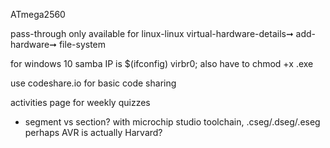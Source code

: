 <!-- SPDX-License-Identifier: zlib-acknowledgement -->

ATmega2560

pass-through only available for linux-linux
virtual-hardware-details➞ add-hardware➞ file-system

for windows 10 samba IP is $(ifconfig) virbr0; also have to chmod +x .exe

use codeshare.io for basic code sharing

activities page for weekly quizzes

* segment vs section?
with microchip studio toolchain, .cseg/.dseg/.eseg
perhaps AVR is actually Harvard?
